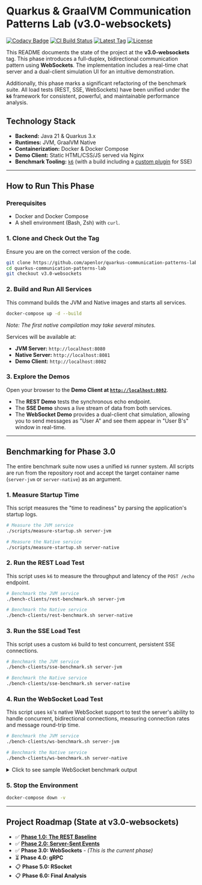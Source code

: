 # Quarkus & GraalVM Communication Patterns Lab (v3.0-websockets)

[![Codacy Badge](https://app.codacy.com/project/badge/Grade/33df58ded13c4bf39ef8bc99670b7570)](https://app.codacy.com/gh/apenlor/quarkus-communication-patterns-lab/dashboard?utm_source=gh&utm_medium=referral&utm_content=&utm_campaign=Badge_grade)
[![CI Build Status](https://github.com/apenlor/quarkus-communication-patterns-lab/actions/workflows/ci.yml/badge.svg)](https://github.com/apenlor/quarkus-communication-patterns-lab/actions/workflows/ci.yml)
[![Latest Tag](https://img.shields.io/github/v/tag/apenlor/quarkus-communication-patterns-lab)](https://github.com/apenlor/quarkus-communication-patterns-lab/tags)
[![License](https://img.shields.io/badge/License-MIT-blue.svg)](https://opensource.org/licenses/MIT)

This README documents the state of the project at the **v3.0-websockets** tag. This phase introduces a full-duplex,
bidirectional communication pattern using **WebSockets**. The implementation includes a real-time chat server and a
dual-client simulation UI for an intuitive demonstration.

Additionally, this phase marks a significant refactoring of the benchmark suite. All load tests (REST, SSE, WebSockets)
have been unified under the **`k6`** framework for consistent, powerful, and maintainable performance analysis.

## Technology Stack

- **Backend:** Java 21 & Quarkus 3.x
- **Runtimes:** JVM, GraalVM Native
- **Containerization:** Docker & Docker Compose
- **Demo Client:** Static HTML/CSS/JS served via Nginx
- **Benchmark Tooling:** [`k6`](https://github.com/grafana/k6) (with a build including a [custom plugin](https://github.com/phymbert/xk6-sse) for SSE)

---

## How to Run This Phase

### Prerequisites

- Docker and Docker Compose
- A shell environment (Bash, Zsh) with `curl`.

### 1. Clone and Check Out the Tag

Ensure you are on the correct version of the code.

```bash
git clone https://github.com/apenlor/quarkus-communication-patterns-lab.git
cd quarkus-communication-patterns-lab
git checkout v3.0-websockets
```

### 2. Build and Run All Services

This command builds the JVM and Native images and starts all services.

```bash
docker-compose up -d --build
```

*Note: The first native compilation may take several minutes.*

Services will be available at:

- **JVM Server:** `http://localhost:8080`
- **Native Server:** `http://localhost:8081`
- **Demo Client:** `http://localhost:8082`

### 3. Explore the Demos

Open your browser to the **Demo Client at [`http://localhost:8082`](http://localhost:8082)**.

- The **REST Demo** tests the synchronous echo endpoint.
- The **SSE Demo** shows a live stream of data from both services.
- The **WebSocket Demo** provides a dual-client chat simulation, allowing you to send messages as "User A" and see them
  appear in "User B's" window in real-time.

---

## Benchmarking for Phase 3.0

The entire benchmark suite now uses a unified `k6` runner system. All scripts are run from the repository root and
accept the target container name (`server-jvm` or `server-native`) as an argument.

### 1. Measure Startup Time

This script measures the "time to readiness" by parsing the application's startup logs.

```bash
# Measure the JVM service
./scripts/measure-startup.sh server-jvm

# Measure the Native service
./scripts/measure-startup.sh server-native
```

### 2. Run the REST Load Test

This script uses `k6` to measure the throughput and latency of the `POST /echo` endpoint.

```bash
# Benchmark the JVM service
./bench-clients/rest-benchmark.sh server-jvm

# Benchmark the Native service
./bench-clients/rest-benchmark.sh server-native
```

### 3. Run the SSE Load Test

This script uses a custom `k6` build to test concurrent, persistent SSE connections.

```bash
# Benchmark the JVM service
./bench-clients/sse-benchmark.sh server-jvm

# Benchmark the Native service
./bench-clients/sse-benchmark.sh server-native
```

### 4. Run the WebSocket Load Test

This script uses `k6`'s native WebSocket support to test the server's ability to handle concurrent, bidirectional
connections, measuring connection rates and message round-trip time.

```bash
# Benchmark the JVM service
./bench-clients/ws-benchmark.sh server-jvm

# Benchmark the Native service
./bench-clients/ws-benchmark.sh server-native
```

<details>
<summary>Click to see sample WebSocket benchmark output</summary>

```bash
  █ THRESHOLDS 

    failed_connections
    ✓ 'count==0' count=0

    time_to_first_message
    ✓ 'p(95)<1500' p(95)=410.4ms

    websocket_message_rtt
    ✓ 'p(95)<500' p(95)=6ms


  █ TOTAL RESULTS 

    checks_total.......: 167     1.929165/s
    checks_succeeded...: 100.00% 167 out of 167
    checks_failed......: 0.00%   0 out of 167

    ✓ WebSocket handshake successful

    CUSTOM
    failed_connections......: 0      0/s
    time_to_first_message...: avg=124.22ms min=0s med=106ms max=415ms p(90)=114.4ms p(95)=410.4ms
    websocket_message_rtt...: avg=3.15ms min=0s med=3ms max=16ms p(90)=5ms p(95)=6ms    

    WEBSOCKET
    ws_connecting...........: avg=4.29ms min=680.43µs med=4.06ms max=11.74ms p(90)=6.17ms p(95)=7.54ms 
    ws_msgs_received........: 35705  412.460166/s
    ws_msgs_sent............: 818    9.449445/s
    ws_sessions.............: 167    1.929165/s
```

</details>

### 5. Stop the Environment

```bash
docker-compose down -v
```

---

## Project Roadmap (State at v3.0-websockets)

- ✅ **[Phase 1.0: The REST Baseline](https://github.com/apenlor/quarkus-communication-patterns-lab/tree/v1.0-rest)**
- ✅ **[Phase 2.0: Server-Sent Events](https://github.com/apenlor/quarkus-communication-patterns-lab/tree/v2.0-sse)**
- ✅ **Phase 3.0: WebSockets** - *(This is the current phase)*
- ⏳ **Phase 4.0: gRPC**
- 📋 **Phase 5.0: RSocket**
- 📋 **Phase 6.0: Final Analysis**